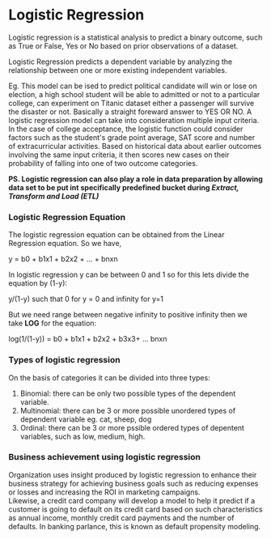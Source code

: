 # Logistic Regression

Logistic regression is a statistical analysis to predict a binary outcome, such as True or False, Yes or No based on prior observations of a dataset. <br>

Logistic Regression predicts a dependent variable by analyzing the relationship between one or more existing independent variables. <br>

Eg. This model can be ised to predict political candidate will win or lose on election, a high school student will be able to admitted or not to a particular college, can experiment on Titanic dataset either a passenger will survive the disaster or not. Basically a straight foreward answer to YES OR NO. A logistic regression model can take into consideration multiple input criteria. In the case of college acceptance, the logistic function could consider factors such as the student's grade point average, SAT score and number of extracurricular activities. Based on historical data about earlier outcomes involving the same input criteria, it then scores new cases on their probability of falling into one of two outcome categories.<br>

<b> PS. Logistic regression can also play a role in data preparation by allowing data set to be put int specifically predefined bucket during <i> Extract, Transform and Load (ETL) </i> </b>

### Logistic Regression Equation
The logistic regression equation can be obtained from the Linear Regression equation. So we have, <br>

y = b0 + b1x1 + b2x2 + ... + bnxn <br>


In logistic regression y can be between 0 and 1 so for this lets divide the equation by (1-y): <br>

y/(1-y) such that 0 for y = 0 and infinity for y=1 <br>

But we need range between negative infinity to positive infinity then we take <b>LOG</b> for the equation: <br>

log(1/(1-y)) = b0 + b1x1 + b2x2 + b3x3+ ... bnxn <br>

### Types of logistic regression

On the basis of categories it can be divided into three types: <br>

1. Binomial: there can be only two possible types of the dependent variable.<br>
2. Multinomial: there can be 3 or more possible unordered types of dependent variable eg. cat, sheep, dog <br>
3. Ordinal: there can be 3 or more pssible ordered types of depentent variables, such as low, medium, high. <br>


### Business achievement using logistic regression

Organization uses insight produced by logistic regression to enhance their business strategy for achieving business goals such as reducing expenses or losses and increasing the ROI in marketing campaigns. <br>
Likewise, a credit card company will develop a model to help it predict if a customer is going to default on its credit card based on such characteristics as annual income, monthly credit card payments and the number of defaults. In banking parlance, this is known as default propensity modeling.<br>